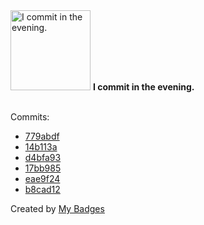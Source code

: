<img src="https://github.com/my-badges/my-badges/blob/master/src/all-badges/time-of-commit/evening-commits.png?raw=true" alt="I commit in the evening." title="I commit in the evening." width="128">
<strong>I commit in the evening.</strong>
<br><br>

Commits:

- <a href="https://github.com/wcrum/test/commit/779abdf8a289a0ad5beeb79b16db25d1621eab06">779abdf</a>
- <a href="https://github.com/wcrum/test/commit/14b113abd86d233028be693072c46bbff8832344">14b113a</a>
- <a href="https://github.com/spectrocloud-labs/validator-plugin-kubescape/commit/d4bfa93c7213ac1503d4c64664d1127f1a339dbd">d4bfa93</a>
- <a href="https://github.com/spectrocloud-labs/validator-plugin-kubescape/commit/17bb98524ac357dd64464a8bca38d6ae10a07a97">17bb985</a>
- <a href="https://github.com/spectrocloud-labs/validator-plugin-kubescape/commit/eae9f24de26a034323012cd39cd88b7462673fc9">eae9f24</a>
- <a href="https://github.com/spectrocloud-labs/validator-plugin-kubescape/commit/b8cad123b9164260c55b6015cb1c7518a2b56719">b8cad12</a>


Created by <a href="https://github.com/my-badges/my-badges">My Badges</a>
